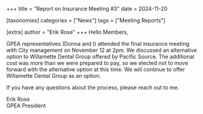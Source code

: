 +++
title = "Report on Insurance Meeting #3"
date = 2024-11-20

[taxonomies]
categories = ["News"]
tags = ["Meeting Reports"]

[extra]
author = "Erik Rose"
+++
Hello Members,

GPEA representatives (Donna and I) attended the final insurance meeting with City management on November 12 at 2pm.  We discussed an alternative option to Willamette Dental Group offered by Pacific Source.  The additional cost was more than we were prepared to pay, so we elected not to move forward with the alternative option at this time.  We will continue to offer Willamette Dental Group as an option.

If you have any questions about the process, please reach out to me.

Erik Rose  
GPEA President
